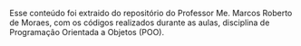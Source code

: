 Esse conteúdo foi extraido do repositório do Professor Me. Marcos Roberto de Moraes, com os códigos realizados durante as aulas, disciplina de Programação Orientada a Objetos (POO).
